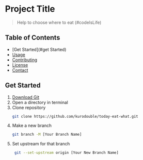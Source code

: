# Project Title

> Help to choose where to eat (#codeIsLife)

## Table of Contents

- [Get Started](#get Started)
- [Usage](#usage)
- [Contributing](#contributing)
- [License](#license)
- [Contact](#contact)

## Get Started
1. [Download Git](https://www.git-scm.com/downloads)
2. Open a directory in terminal
3. Clone repository
    ```bash
    git clone https://github.com/kurodouble/today-eat-what.git
    ```
4. Make a new branch
    ```bash
    git branch -M [Your Branch Name]
    ```
5. Set upstream for that branch
   ```bash
    git --set-upstream origin [Your New Branch Name]
   ```
